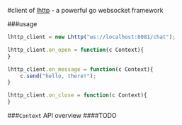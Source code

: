#client of [lhttp](https://github.com/fanux/lhttp) - a powerful go websocket framework

###usage
```javascript
lhttp_client = new Lhttp("ws://localhost:8081/chat");

lhttp_client.on_open = function(c Context){
}

lhttp_client.on_message = function(c Context){
    c.send("hello, there!");
}

lhttp_client.on_close = function(c Context){
}
```
###`Context` API overview
####TODO
